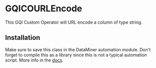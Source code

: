 # GQICOURLEncode

This GQI Custom Operator will URL encode a column of type string.

## Installation

Make sure to save this class in the DataMiner automation module. Don't forget to compile this as a library since this is not a typical automation script. More info in the [docs](https://docs.dataminer.services/user-guide/Advanced_Modules/Dashboards_and_Low_Code_Apps/Dashboards_app/Using_dashboard_feeds/Configuring_GQI_feeds/Configuring_an_external_data_source_in_a_query.html).